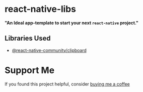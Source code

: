 # react-native-libs

**"An Ideal app-template to start your next `react-native` project."**

## Libraries Used

-   [@react-native-community/clipboard](https://www.npmjs.com/package/@react-native-community/clipboard)

# Support Me

If you found this project helpful, consider [buying me a coffee](https://www.buymeacoffee.com/nish1896)
